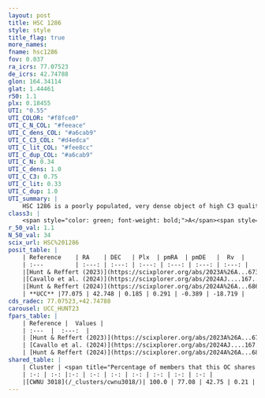 ```yaml
---
layout: post
title: HSC 1286
style: style
title_flag: true
more_names: 
fname: hsc1286
fov: 0.037
ra_icrs: 77.07523
de_icrs: 42.74788
glon: 164.34114
glat: 1.44461
r50: 1.1
plx: 0.18455
UTI: "0.55"
UTI_COLOR: "#f8fce0"
UTI_C_N_COL: "#feeace"
UTI_C_dens_COL: "#a6cab9"
UTI_C_C3_COL: "#d4edca"
UTI_C_lit_COL: "#fee8cc"
UTI_C_dup_COL: "#a6cab9"
UTI_C_N: 0.34
UTI_C_dens: 1.0
UTI_C_C3: 0.75
UTI_C_lit: 0.33
UTI_C_dup: 1.0
UTI_summary: |
    HSC 1286 is a poorly populated, very dense object of high C3 quality. It was recently reported in the literature. This object shares a large percentage of members with a later reported entry.
class3: |
    <span style="color: green; font-weight: bold;">A</span><span style="color: #FFC300; font-weight: bold;">B</span>
r_50_val: 1.1
N_50_val: 34
scix_url: HSC%201286
posit_table: |
    | Reference    | RA    | DEC   | Plx  | pmRA  | pmDE   |  Rv  |
    | :---         | :---: | :---: | :---: | :---: | :---: | :---: |
    |[Hunt & Reffert (2023)](https://scixplorer.org/abs/2023A%26A...673A.114H) | 77.069 | 42.747 | 0.187 | 0.294 | -0.411 | -- |
    |[Cavallo et al. (2024)](https://scixplorer.org/abs/2024AJ....167...12C) | 77.067 | 42.748 | 0.19 | -- | -- | -- |
    |[Hunt & Reffert (2024)](https://scixplorer.org/abs/2024A%26A...686A..42H) | 77.069 | 42.747 | 0.187 | 0.294 | -0.411 | -- |
    | **UCC** |77.075 | 42.748 | 0.185 | 0.291 | -0.389 | -18.719 | 
cds_radec: 77.07523,+42.74788
carousel: UCC_HUNT23
fpars_table: |
    | Reference |  Values |
    | :---  |  :---:  |
    | [Hunt & Reffert (2023)](https://scixplorer.org/abs/2023A%26A...673A.114H) | `AV50=1.393, diffAV50=0.899, MOD50=13.282, logAge50=8.309` |
    | [Cavallo et al. (2024)](https://scixplorer.org/abs/2024AJ....167...12C) | `AV50=1.69, dMod50=13.4, logAge50=7.66, [Fe/H]50=-0.01` |
    | [Hunt & Reffert (2024)](https://scixplorer.org/abs/2024A%26A...686A..42H) | `MassJ=365.307` |
shared_table: |
    | Cluster | <span title="Percentage of members that this OC shares with the ones listed">%</span>   | RA   | DEC   | Plx   | pmRA  | pmDE  | Rv | UTI |
    | :-: | :-: |:-: | :-: | :-: | :-: | :-: | :-: | :-: |
    |[CWNU 3018](/_clusters/cwnu3018/)| 100.0 | 77.08 | 42.75 | 0.21 | 0.3 | -0.39 | -18.72 |0.29 |
---
```

